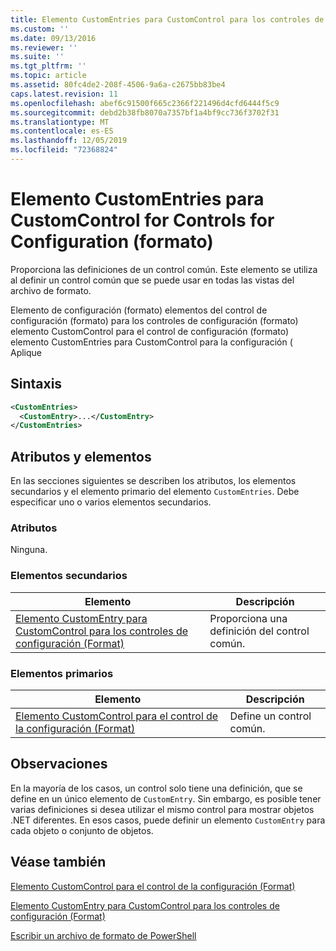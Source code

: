 ```yaml
---
title: Elemento CustomEntries para CustomControl para los controles de configuración (Format) | Microsoft Docs
ms.custom: ''
ms.date: 09/13/2016
ms.reviewer: ''
ms.suite: ''
ms.tgt_pltfrm: ''
ms.topic: article
ms.assetid: 80fc4de2-208f-4506-9a6a-c2675bb83be4
caps.latest.revision: 11
ms.openlocfilehash: abef6c91500f665c2366f221496d4cfd6444f5c9
ms.sourcegitcommit: debd2b38fb8070a7357bf1a4bf9cc736f3702f31
ms.translationtype: MT
ms.contentlocale: es-ES
ms.lasthandoff: 12/05/2019
ms.locfileid: "72368824"
---
```

# <a name="customentries-element-for-customcontrol-for-controls-for-configuration-format"></a>Elemento CustomEntries para CustomControl for Controls for Configuration (formato)

Proporciona las definiciones de un control común. Este elemento se utiliza al definir un control común que se puede usar en todas las vistas del archivo de formato.

Elemento de configuración (formato) elementos del control de configuración (formato) para los controles de configuración (formato) elemento CustomControl para el control de configuración (formato) elemento CustomEntries para CustomControl para la configuración ( Aplique

## <a name="syntax"></a>Sintaxis

```xml
<CustomEntries>
  <CustomEntry>...</CustomEntry>
</CustomEntries>

```

## <a name="attributes-and-elements"></a>Atributos y elementos

En las secciones siguientes se describen los atributos, los elementos secundarios y el elemento primario del elemento `CustomEntries`. Debe especificar uno o varios elementos secundarios.

### <a name="attributes"></a>Atributos

Ninguna.

### <a name="child-elements"></a>Elementos secundarios

|Elemento|Descripción|
|-------------|-----------------|
|[Elemento CustomEntry para CustomControl para los controles de configuración (Format)](./customentry-element-for-customcontrol-for-controls-for-configuration-format.md)|Proporciona una definición del control común.|

### <a name="parent-elements"></a>Elementos primarios

|Elemento|Descripción|
|-------------|-----------------|
|[Elemento CustomControl para el control de la configuración (Format)](./customcontrol-element-for-control-for-controls-for-configuration-format.md)|Define un control común.|

## <a name="remarks"></a>Observaciones

En la mayoría de los casos, un control solo tiene una definición, que se define en un único elemento de `CustomEntry`. Sin embargo, es posible tener varias definiciones si desea utilizar el mismo control para mostrar objetos .NET diferentes. En esos casos, puede definir un elemento `CustomEntry` para cada objeto o conjunto de objetos.

## <a name="see-also"></a>Véase también

[Elemento CustomControl para el control de la configuración (Format)](./customcontrol-element-for-control-for-controls-for-configuration-format.md)

[Elemento CustomEntry para CustomControl para los controles de configuración (Format)](./customentry-element-for-customcontrol-for-controls-for-configuration-format.md)

[Escribir un archivo de formato de PowerShell](./writing-a-powershell-formatting-file.md)
